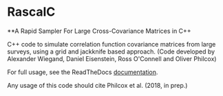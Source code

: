 # RascalC
**A Rapid Sampler For Large Cross-Covariance Matrices in C++

C++ code to simulate correlation function covariance matrices from large surveys, using a grid and jackknife based approach. (Code developed by Alexander Wiegand, Daniel Eisenstein, Ross O'Connell and Oliver Philcox)

For full usage, see the ReadTheDocs [documentation](https://rascalc.readthedocs.io/en/latest).

Any usage of this code should cite Philcox et al. (2018, in prep.)
